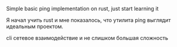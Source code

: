 Simple basic ping implementation on rust, just start learning it

Я начал учить rust и мне показалось, что утилита ping выглядит идеальным проектом.

cli
сетевое взаимодействие
и не слишком большая сложность
